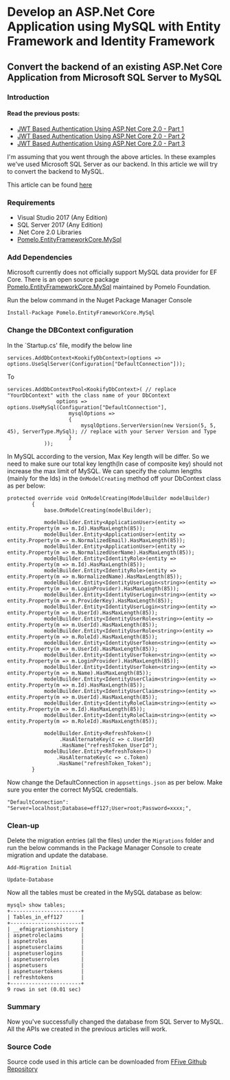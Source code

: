 # Develop an ASP.Net Core Application using MySQL with Entity Framework and Identity Framework

## Convert the backend of an existing ASP.Net Core Application from Microsoft SQL Server to MySQL

### Introduction

#### Read the previous posts: 

- [JWT Based Authentication Using ASP.Net Core 2.0 - Part 1](http://ffive.io/jwt-based-authentication-using-asp-net-core-2-0-part-1/ "JWT Based Authentication Using ASP.Net Core 2.0 - Part 1")
- [JWT Based Authentication Using ASP.Net Core 2.0 - Part 2](http://ffive.io/jwt-based-authentication-using-asp-net-core-2-0-part-2/ "JWT Based Authentication Using ASP.Net Core 2.0 - Part 2")
- [JWT Based Authentication Using ASP.Net Core 2.0 - Part 3](http://ffive.io/jwt-based-authentication-using-asp-net-core-2-0-part-3/ "JWT Based Authentication Using ASP.Net Core 2.0 - Part 3")

I'm assuming that you went through the above articles. In these examples we've used Microsoft SQL Server as our backend. In this article we will try to convert the backend to MySQL.

This article can be found [here](http://ffive.io/develop-an-asp-net-core-application-using-mysql-with-entity-framework-and-identity-framework/ "Develop an ASP.Net Core Application using MySQL with Entity Framework and Identity Framework")

### Requirements

- Visual Studio 2017 (Any Edition)
- SQL Server 2017 (Any Edition)
- .Net Core 2.0 Libraries
- [Pomelo.EntityFrameworkCore.MySql](https://github.com/PomeloFoundation/Pomelo.EntityFrameworkCore.MySql "Pomelo.EntityFrameworkCore.MySql") 


### Add Dependencies

Microsoft currently does not officially support MySQL data provider for EF Core. There is an open source package [Pomelo.EntityFrameworkCore.MySql](https://github.com/PomeloFoundation/Pomelo.EntityFrameworkCore.MySql "Pomelo.EntityFrameworkCore.MySql") maintained by Pomelo Foundation.

Run the below command in the Nuget Package Manager Console

```
Install-Package Pomelo.EntityFrameworkCore.MySql
```

### Change the DBContext configuration

In the `Startup.cs' file, modify the below line

```csharp=
services.AddDbContext<KookifyDbContext>(options => options.UseSqlServer(Configuration["DefaultConnection"]));
```

To

```csharp=
services.AddDbContextPool<KookifyDbContext>( // replace "YourDbContext" with the class name of your DbContext
                options => options.UseMySql(Configuration["DefaultConnection"],
                    mysqlOptions =>
                    {
                        mysqlOptions.ServerVersion(new Version(5, 5, 45), ServerType.MySql); // replace with your Server Version and Type
                    }
            ));
```

In MySQL according to the version, Max Key length will be differ. So we need to make sure our total key length(In case of composite key) should not increase the max limit of MySQL. We can specify the column lengths (mainly for the Ids) in the `OnModelCreating` method off your DbContext class as per below:

```csharp=
protected override void OnModelCreating(ModelBuilder modelBuilder)
        {
            base.OnModelCreating(modelBuilder);
            
            modelBuilder.Entity<ApplicationUser>(entity => entity.Property(m => m.Id).HasMaxLength(85));
            modelBuilder.Entity<ApplicationUser>(entity => entity.Property(m => m.NormalizedEmail).HasMaxLength(85));
            modelBuilder.Entity<ApplicationUser>(entity => entity.Property(m => m.NormalizedUserName).HasMaxLength(85));
            modelBuilder.Entity<IdentityRole>(entity => entity.Property(m => m.Id).HasMaxLength(85));
            modelBuilder.Entity<IdentityRole>(entity => entity.Property(m => m.NormalizedName).HasMaxLength(85));
            modelBuilder.Entity<IdentityUserLogin<string>>(entity => entity.Property(m => m.LoginProvider).HasMaxLength(85));
            modelBuilder.Entity<IdentityUserLogin<string>>(entity => entity.Property(m => m.ProviderKey).HasMaxLength(85));
            modelBuilder.Entity<IdentityUserLogin<string>>(entity => entity.Property(m => m.UserId).HasMaxLength(85));
            modelBuilder.Entity<IdentityUserRole<string>>(entity => entity.Property(m => m.UserId).HasMaxLength(85));
            modelBuilder.Entity<IdentityUserRole<string>>(entity => entity.Property(m => m.RoleId).HasMaxLength(85));
            modelBuilder.Entity<IdentityUserToken<string>>(entity => entity.Property(m => m.UserId).HasMaxLength(85));
            modelBuilder.Entity<IdentityUserToken<string>>(entity => entity.Property(m => m.LoginProvider).HasMaxLength(85));
            modelBuilder.Entity<IdentityUserToken<string>>(entity => entity.Property(m => m.Name).HasMaxLength(85));
            modelBuilder.Entity<IdentityUserClaim<string>>(entity => entity.Property(m => m.Id).HasMaxLength(85));
            modelBuilder.Entity<IdentityUserClaim<string>>(entity => entity.Property(m => m.UserId).HasMaxLength(85));
            modelBuilder.Entity<IdentityRoleClaim<string>>(entity => entity.Property(m => m.Id).HasMaxLength(85));
            modelBuilder.Entity<IdentityRoleClaim<string>>(entity => entity.Property(m => m.RoleId).HasMaxLength(85));
            
            modelBuilder.Entity<RefreshToken>()
                 .HasAlternateKey(c => c.UserId)
                 .HasName("refreshToken_UserId");
            modelBuilder.Entity<RefreshToken>()
                .HasAlternateKey(c => c.Token)
                .HasName("refreshToken_Token");
        }
```

Now change the DefaultConnection in `appsettings.json` as per below. Make sure you enter the correct MySQL credentials.

```
"DefaultConnection": "Server=localhost;Database=eff127;User=root;Password=xxxx;",
```

### Clean-up

Delete the migration entries (all the files) under the `Migrations` folder and run the below commands in the Package Manager Console to create migration and update the database.

```
Add-Migration Initial
```

```
Update-Database
```

Now all the tables must be created in the MySQL database as below:

```shell
mysql> show tables;
+-----------------------+
| Tables_in_eff127      |
+-----------------------+
| __efmigrationshistory |
| aspnetroleclaims      |
| aspnetroles           |
| aspnetuserclaims      |
| aspnetuserlogins      |
| aspnetuserroles       |
| aspnetusers           |
| aspnetusertokens      |
| refreshtokens         |
+-----------------------+
9 rows in set (0.01 sec)
```

### Summary

Now you've successfully changed the database from SQL Server to MySQL. All the APIs we created in the previous articles will work.

### Source Code

Source code used in this article can be downloaded from [FFive Github Repository](https://github.com/ffive-io/JWTAuthenticationASPNetCore20MySql "FFive Github Repository")